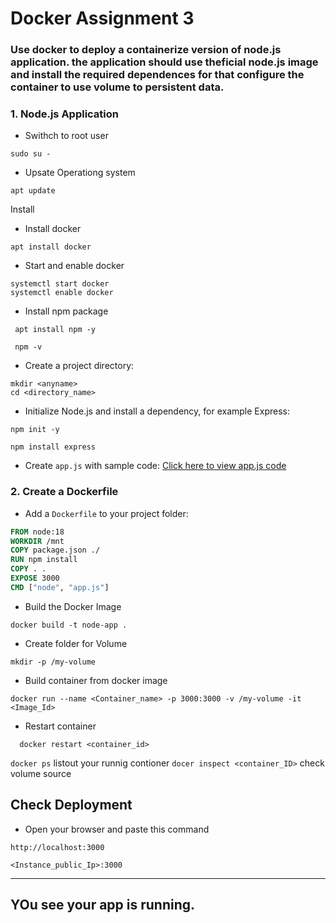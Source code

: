 # Docker Assignment 3

### Use docker to deploy a containerize version of node.js application. the application should use theficial node.js image and install the required dependences for that configure the container to use volume to persistent data. 


### 1. Node.js Application

- Swithch to root user
``` 
sudo su -
```
- Upsate Operationg system
```
apt update
```
Install 
- Install docker
``` 
apt install docker 
```
- Start and enable docker
```
systemctl start docker
systemctl enable docker
```
- Install npm package
 ```
  apt install npm -y
 ```
 ```
  npm -v
 ```
  
- Create a project directory:

```
mkdir <anyname> 
cd <directory_name>
```

- Initialize Node.js and install a dependency, for example Express:

```
npm init -y
```
```
npm install express
```

- Create `app.js` with sample code:
[Click here to view app.js code](https://github.com/Mayurhatte09/docker-projects/blob/main/Docker%20Assignment-%203/app.js)

### 2. Create a Dockerfile

- Add a `Dockerfile` to your project folder:

```dockerfile
FROM node:18
WORKDIR /mnt
COPY package.json ./
RUN npm install
COPY . .
EXPOSE 3000
CMD ["node", "app.js"]
```

- Build the Docker Image
```
docker build -t node-app .
```


- Create folder for Volume
```
mkdir -p /my-volume
```
- Build container from docker image
```
docker run --name <Container_name> -p 3000:3000 -v /my-volume -it <Image_Id>
```
- Restart container
```
  docker restart <container_id>
```
`docker ps` listout your runnig contioner
`docer inspect <container_ID>` check volume source

## Check Deployment
- Open your browser and paste this command
```visit
http://localhost:3000
```
```visit
<Instance_public_Ip>:3000
```
---
YOu see your app is running.
---




